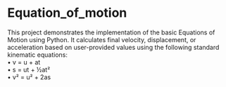 # **Equation_of_motion**

This project demonstrates the implementation of the basic Equations of Motion using Python. It calculates final velocity, displacement, or acceleration based on user-provided values using the following standard kinematic equations:<br>
	•	v = u + at<br>
	•	s = ut + ½at²<br>
	•	v² = u² + 2as
